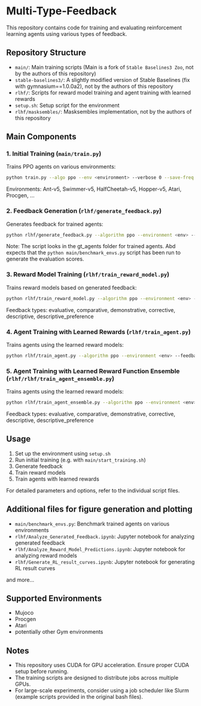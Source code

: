 # Multi-Type-Feedback

This repository contains code for training and evaluating reinforcement learning agents using various types of feedback.

## Repository Structure

- `main/`: Main training scripts (Main is a fork of `Stable Baselines3 Zoo`, not by the authors of this repository)
- `stable-baselines3/`: A slightly modified version of Stable Baselines (fix with gymnasium==1.0.0a2), not by the authors of this repository
- `rlhf/`: Scripts for reward model training and agent training with learned rewards
- `setup.sh`: Setup script for the environment
- `rlhf/masksembles/`: Masksembles implementation, not by the authors of this repository

## Main Components

### 1. Initial Training (`main/train.py`)

Trains PPO agents on various environments:

```bash
python train.py --algo ppo --env <environment> --verbose 0 --save-freq <frequency> --seed <seed> --gym-packages procgen ale_py --log-folder gt_agents
```

Environments: Ant-v5, Swimmer-v5, HalfCheetah-v5, Hopper-v5, Atari, Procgen, ...

### 2. Feedback Generation (`rlhf/generate_feedback.py`)

Generates feedback for trained agents:

```bash
python rlhf/generate_feedback.py --algorithm ppo --environment <env> --seed <seed> --n-feedback 10000 --save-folder feedback_regen
```

Note: The script looks in the gt_agents folder for trained agents. Abd expects that the `python main/benchmark_envs.py` script has been run to generate the evaluation scores.

### 3. Reward Model Training (`rlhf/train_reward_model.py`)

Trains reward models based on generated feedback:

```bash
python rlhf/train_reward_model.py --algorithm ppo --environment <env> --feedback-type <type> --seed <seed>
```

Feedback types: evaluative, comparative, demonstrative, corrective, descriptive, descriptive_preference

### 4. Agent Training with Learned Rewards (`rlhf/train_agent.py`)

Trains agents using the learned reward models:

```bash
python rlhf/train_agent.py --algorithm ppo --environment <env> --feedback-type <type> --seed <seed>
```

### 5. Agent Training with Learned Reward Function Ensemble (`rlhf/rlhf/train_agent_ensemble.py`)

Trains agents using the learned reward models:

```bash
python rlhf/train_agent_ensemble.py --algorithm ppo --environment <env> --feedback-types <types> --seed <seed>
```

Feedback types: evaluative, comparative, demonstrative, corrective, descriptive, descriptive_preference

## Usage

1. Set up the environment using `setup.sh`
2. Run initial training (e.g. with `main/start_training.sh`)
3. Generate feedback
4. Train reward models
5. Train agents with learned rewards

For detailed parameters and options, refer to the individual script files.


## Additional files for figure generation and plotting

- `main/benchmark_envs.py`: Benchmark trained agents on various environments
- `rlhf/Analyze_Generated_Feedback.ipynb`: Jupyter notebook for analyzing generated feedback
- `rlhf/Analyze_Reward_Model_Predictions.ipynb`: Jupyter notebook for analyzing reward models
- `rlhf/Generate_RL_result_curves.ipynb`: Jupyter notebook for generating RL result curves

and more...


## Supported Environments

- Mujoco
- Procgen
- Atari
- potentially other Gym environments

## Notes

- This repository uses CUDA for GPU acceleration. Ensure proper CUDA setup before running.
- The training scripts are designed to distribute jobs across multiple GPUs.
- For large-scale experiments, consider using a job scheduler like Slurm (example scripts provided in the original bash files).